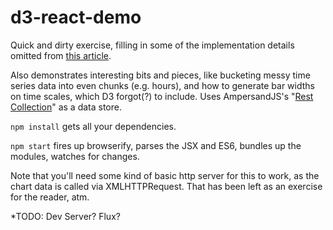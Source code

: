 # d3-react-demo

Quick and dirty exercise, filling in some of the implementation details omitted from [this article](http://blog.siftscience.com/blog/2015/4/6/d-threeact-how-sift-science-made-d3-react-besties).

Also demonstrates interesting bits and pieces, like bucketing messy time series data into even chunks (e.g. hours), and how to generate bar widths on time scales, which D3 forgot(?) to include. Uses AmpersandJS's "[Rest Collection](https://github.com/ampersandjs/ampersand-rest-collection)" as a data store.

`npm install` gets all your dependencies.

`npm start` fires up browserify, parses the JSX and ES6, bundles up the modules, watches for changes.

Note that you'll need some kind of basic http server for this to work, as the chart data is called via XMLHTTPRequest. That has been left as an exercise for the reader, atm.

*TODO: Dev Server? Flux?
